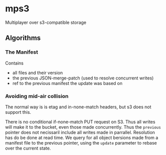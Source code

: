 # mps3
Multiplayer over s3-compatible storage


## Algorithms


### The Manifest

Contains 
- all files and their version
- the previous JSON-merge-patch (used to resolve concurrent writes)
- ref to the previous manifest the update was based on

### Avoiding mid-air collision

The normal way is is etag and in-none-match headers, but s3 does not support this.

There is no conditional if-none-match PUT request on S3. Thus all writes will make it to the bucket, even those made concurrently. Thus the `previous` pointer does not necissaril include all writes made in parrallel. Resolution has do be done at read time. We query for all object bersions made from a manifest file to the previous pointer, using the `update` parameter to rebase over the current state.
